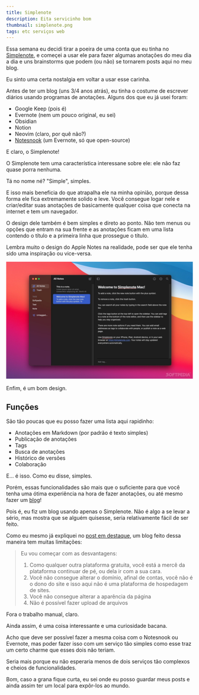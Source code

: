 ```yaml
---
title: Simplenote
description: Eita servicinho bom
thumbnail: simplenote.png
tags: etc serviços web
---
```


Essa semana eu decidi tirar a poeira de uma conta que eu tinha no
[Simplenote](https://simplenote.com), e começei a usar ele para fazer algumas
anotações do meu dia a dia e uns brainstorms que podem (ou não) se tornarem
posts aqui no meu blog.

Eu sinto uma certa nostalgia em voltar a usar esse carinha.

Antes de ter um blog (uns 3/4 anos atrás), eu tinha o costume de escrever
diários usando programas de anotações. Alguns dos que eu já usei foram:

- Google Keep (pois é)
- Evernote (nem um pouco original, eu sei)
- Obsidian
- Notion
- Neovim (claro, por quê não?)
- [Notesnook](https://notesnook.com/) (um Evernote, só que open-source)

E claro, o Simplenote!

O Simplenote tem uma característica interessane sobre ele: ele não faz quase
porra nenhuma.

Tá no nome né? "Simple", simples.

E isso mais beneficia do que atrapalha ele na minha opinião, porque dessa
forma ele fica extremamente solido e leve. Você consegue logar nele e
criar/editar suas anotações de basicamente qualquer coisa que conecta na
internet e tem um navegador.

O design dele também é bem simples e direto ao ponto. Não tem menus ou opções
que entram na sua frente e as anotações ficam em uma lista contendo o título e
a primeira linha que prossegue o título.

Lembra muito o design do Apple Notes na realidade, pode ser que ele tenha sido
uma inspiração ou vice-versa.

![Simplenote rodando no MacOS](/assets/img/simplenote.jpg)

Enfim, é um bom design.

## Funções

São tão poucas que eu posso fazer uma lista aqui rapidinho:

- Anotações em Markdown (por padrão é texto simples)
- Publicação de anotações
- Tags
- Busca de anotações
- Histórico de versões
- Colaboração

E... é isso. Como eu disse, simples.

Porém, essas funcionalidades são mais que o suficiente para que você tenha uma
ótima experiência na hora de fazer anotações, ou até mesmo fazer um [blog](https://app.simplenote.com/p/r23qNc)!

Pois é, eu fiz um blog usando apenas o Simplenote. Não é algo a se levar a
sério, mas mostra que se alguém quisesse, seria relativamente fácil de ser
feito.

Como eu mesmo já expliquei no [post em destaque](http://simp.ly/p/VWNt2L), um
blog feito dessa maneira tem muitas limitações:

> Eu vou começar com as desvantagens:
>
> 1. Como qualquer outra plataforma gratuita, você está a mercê da plataforma continuar de pé, ou dela ir com a sua cara.
> 2. Você não consegue alterar o domínio, afinal de contas, você não é o dono do site e isso aqui não é uma plataforma de hospedagem de sites.
> 3. Você não consegue alterar a aparência da página
> 4. Não é possível fazer upload de arquivos

Fora o trabalho manual, claro.

Ainda assim, é uma coisa interessante e uma curiosidade bacana.

Acho que deve ser possível fazer a mesma coisa com o Notesnook ou Evernote, mas
poder fazer isso com um serviço tão simples como esse traz um certo charme que
esses dois não teriam.

Seria mais porque eu não esperaria menos de dois serviços tão complexos e
cheios de funcionalidades.

Bom, caso a grana fique curta, eu sei onde eu posso guardar meus posts e ainda
assim ter um local para expôr-los ao mundo.
